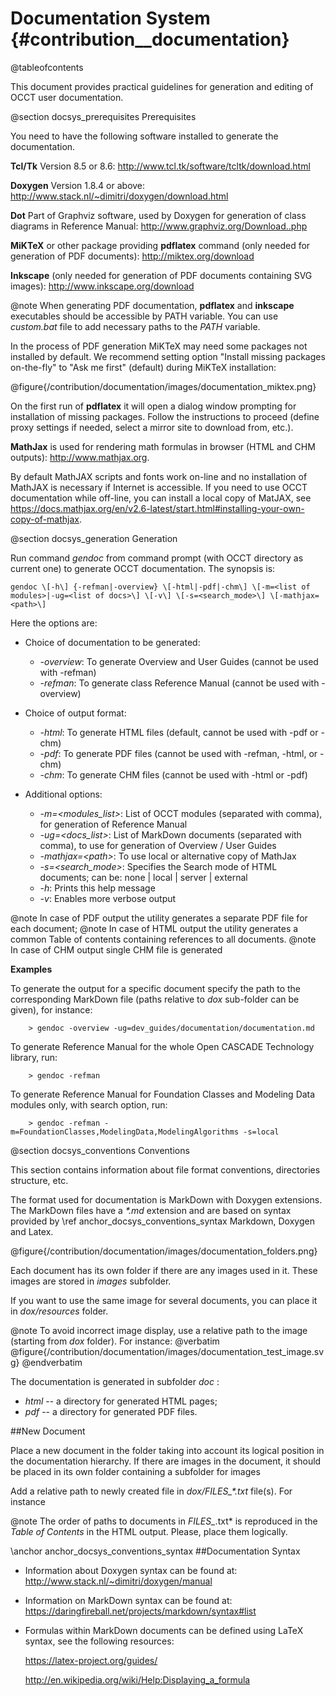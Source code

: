 Documentation System {#contribution__documentation}
====================

@tableofcontents

This document provides practical guidelines for generation and editing of OCCT user documentation.

@section docsys_prerequisites Prerequisites

You need to have the following software installed to generate the documentation.

**Tcl/Tk**
Version 8.5 or 8.6: http://www.tcl.tk/software/tcltk/download.html

**Doxygen**
Version 1.8.4 or above: http://www.stack.nl/~dimitri/doxygen/download.html

**Dot**
Part of Graphviz software, used by Doxygen for generation of class diagrams in Reference Manual: http://www.graphviz.org/Download..php

**MiKTeX** or other package providing **pdflatex** command (only needed for generation of PDF documents): http://miktex.org/download

**Inkscape** (only needed for generation of PDF documents containing SVG images): http://www.inkscape.org/download

@note When generating PDF documentation, **pdflatex** and **inkscape** executables should be accessible by PATH variable.
You can use *custom.bat* file to add necessary paths to the *PATH* variable. 

In the process of PDF generation MiKTeX may need some packages not installed by default.
We recommend setting option "Install missing packages on-the-fly" to "Ask me first" (default) during MiKTeX installation:

@figure{/contribution/documentation/images/documentation_miktex.png}

On the first run of **pdflatex** it will open a dialog window prompting for installation of missing packages.
Follow the instructions to proceed (define proxy settings if needed, select a mirror site to download from, etc.).

**MathJax** is used for rendering math formulas in browser (HTML and CHM outputs): http://www.mathjax.org.

By default MathJAX scripts and fonts work on-line and no installation of MathJAX is necessary if Internet is accessible.
If you need to use OCCT documentation while off-line, you can install a local copy of MatJAX, see
 https://docs.mathjax.org/en/v2.6-latest/start.html#installing-your-own-copy-of-mathjax.

@section docsys_generation Generation

Run command *gendoc* from command prompt (with OCCT directory as current one) to generate OCCT documentation.
The synopsis is:

    gendoc \[-h\] {-refman|-overview} \[-html|-pdf|-chm\] \[-m=<list of modules>|-ug=<list of docs>\] \[-v\] \[-s=<search_mode>\] \[-mathjax=<path>\]
	
Here the options are:

* Choice of documentation to be generated:
  * <i>-overview</i>: To generate Overview and User Guides (cannot be used with -refman)
  * <i>-refman</i>: To generate class Reference Manual (cannot be used with -overview)

* Choice of output format:
  * <i>-html</i>: To generate HTML files (default, cannot be used with -pdf or -chm)
  * <i>-pdf</i>: To generate PDF files (cannot be used with -refman, -html, or -chm)
  * <i>-chm</i>: To generate CHM files (cannot be used with -html or -pdf)

* Additional options:
  * <i>-m=\<modules_list\></i>: List of OCCT modules (separated with comma), for generation of Reference Manual
  * <i>-ug=\<docs_list\></i>: List of MarkDown documents (separated with comma), to use for generation of
 Overview / User Guides
  * <i>-mathjax=\<path\></i>: To use local or alternative copy of MathJax
  * <i>-s=\<search_mode\></i>: Specifies the Search mode of HTML documents; can be: none | local | server | external
  * <i>-h</i>: Prints this help message
  * <i>-v</i>: Enables more verbose output

@note In case of PDF output the utility generates a separate PDF file for each document;
@note In case of HTML output the utility generates a common Table of contents containing references to all documents.
@note In case of CHM output single CHM file is generated

**Examples**

To generate the output for a specific document specify the path to the corresponding MarkDown file (paths relative to
 *dox* sub-folder can be given), for instance:

~~~~
    > gendoc -overview -ug=dev_guides/documentation/documentation.md
~~~~

To generate Reference Manual for the whole Open CASCADE Technology library, run: 
~~~~
    > gendoc -refman
~~~~

To generate Reference Manual for Foundation Classes and Modeling Data modules only, with search option, run:
~~~~
    > gendoc -refman -m=FoundationClasses,ModelingData,ModelingAlgorithms -s=local
~~~~

@section docsys_conventions Conventions

This section contains information about file format conventions, directories structure, etc.

The format used for documentation is MarkDown with Doxygen extensions. 
The MarkDown files have a <i>*.md</i> extension and are based on syntax provided by \ref anchor_docsys_conventions_syntax 
Markdown, Doxygen and Latex.

@figure{/contribution/documentation/images/documentation_folders.png}

Each document has its own folder if there are any images used in it. These images are stored in *images* subfolder.

If you want to use the same image for several documents, you can place it in *dox/resources* folder.

@note To avoid incorrect image display, use a relative path to the image (starting from *dox* folder). For instance:
@verbatim
@figure{/contribution/documentation/images/documentation_test_image.svg}
@endverbatim

The documentation is generated in subfolder *doc* :
* *html* -- a directory for generated HTML pages;
* *pdf* -- a directory for generated PDF files.

##New Document

Place a new document in the folder taking into account its logical position in the documentation hierarchy. If there are
 images in the document, it should be placed in its own folder containing a subfolder for images

Add a relative path to newly created file in <i>dox/FILES_*.txt</i> file(s). For instance

@note The order of paths to documents in *FILES_*.txt* is reproduced in the <i>Table of Contents</i> in the HTML output.
 Please, place them logically.

\anchor anchor_docsys_conventions_syntax 
##Documentation Syntax

* Information about Doxygen syntax can be found at: http://www.stack.nl/~dimitri/doxygen/manual

* Information on MarkDown syntax can be found at: https://daringfireball.net/projects/markdown/syntax#list

* Formulas within MarkDown documents can be defined using LaTeX syntax, see the following resources:

    https://latex-project.org/guides/

    http://en.wikipedia.org/wiki/Help:Displaying_a_formula
